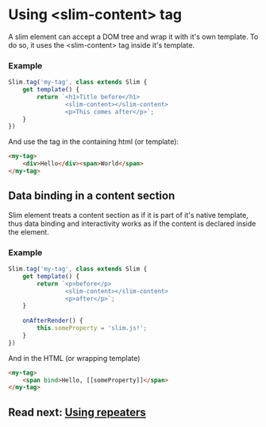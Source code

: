 # Using \<slim-content> tag

A slim element can accept a DOM tree and wrap it with it's own template.
To do so, it uses the \<slim-content> tag inside it's template.

### Example

```js
Slim.tag('my-tag', class extends Slim {
    get template() {
        return `<h1>Title before</h1>
                <slim-content></slim-content>
                <p>This comes after</p>`;
    }
})
```

And use the tag in the containing html (or template):

```html
<my-tag>
    <div>Hello</div><span>World</span>
</my-tag>
```

## Data binding in a content section
Slim element treats a content section as if it is part of it's native template,
thus data binding and interactivity works as if the content is declared inside the element.

### Example

```js
Slim.tag('my-tag', class extends Slim {
    get template() {
        return `<p>before</p>
                <slim-content></slim-content>
                <p>after</p>`;
    }
    
    onAfterRender() {
        this.someProperty = 'slim.js!';
    }
})
```

And in the HTML (or wrapping template)

```html
<my-tag>
    <span bind>Hello, [[someProperty]]</span>
</my-tag>
```

## Read next: [Using repeaters](./using_repeaters.md)